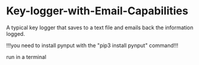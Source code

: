 # Key-logger-with-Email-Capabilities
A typical key logger that saves to a text file and emails back the information logged.


!!!you need to install pynput with the "pip3 install pynput" command!!!

run in a terminal
